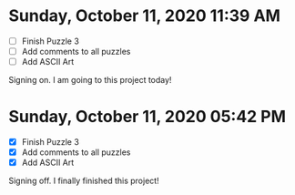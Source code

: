 # Sunday, October 11, 2020 11:39 AM
- [ ] Finish Puzzle 3
- [ ] Add comments to all puzzles
- [ ] Add ASCII Art

Signing on. I am going to this project today!

# Sunday, October 11, 2020 05:42 PM
- [X] Finish Puzzle 3
- [X] Add comments to all puzzles
- [X] Add ASCII Art

Signing off. I finally finished this project!

